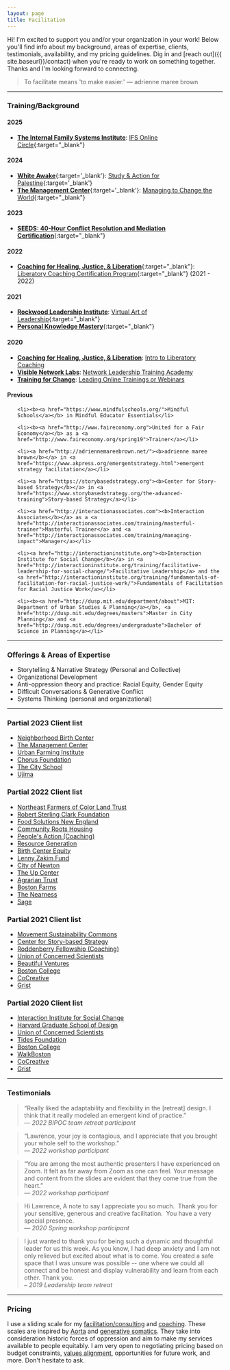 ```yaml
---
layout: page
title: Facilitation
---
```


Hi! I'm excited to support you and/or your organization in your work! Below you'll find info about my background, areas of expertise, clients, testimonials, availability, and my pricing guidelines. Dig in and [reach out]({{ site.baseurl}}/contact) when you're ready to work on something together. Thanks and I'm looking forward to connecting.

>To facilitate means 'to make easier.' — adrienne maree brown

<center><hr></center>



### Training/Background

#### 2025

* [**The Internal Family Systems Institute**](https://ifs-institute.com/online-learning): [IFS Online Circle](https://learn.ifs-institute.com/programs/ifs-online-circle-spring-2025/){:target="_blank"}


#### 2024

* [**White Awake**](https://www.comrades.education/){:target='_blank'}: [Study & Action for Palestine](https://mailchi.mp/whiteawake/palestine-solidarity-summer-2024-online-course){:target='_blank'}
* [**The Management Center**](https://www.managementcenter.org/){:target='_blank'}: [Managing to Change the World](https://www.managementcenter.org/trainings/){:target="_blank"}

#### 2023

* [**SEEDS: 40-Hour Conflict Resolution and Mediation Certification**](https://www.seedscrc.org/mediation-certification){:target="_blank"}

#### 2022

* [**Coaching for Healing, Justice, & Liberation**](https://www.healingjusticeliberation.org/){:target="_blank"}: [Liberatory Coaching Certification Program](https://healingjusticeliberation.org/liberatory-coaching-certification-program){:target="_blank"} (2021 - 2022)


#### 2021

* [**Rockwood Leadership Institute**](https://rockwoodleadership.org/): [Virtual Art of Leadership](https://rockwoodleadership.org/vaol/){:target="_blank"}
* [**Personal Knowledge Mastery**](https://jarche.com/pkm/){:target="_blank"}

#### 2020

* [**Coaching for Healing, Justice, & Liberation**](https://www.healingjusticeliberation.org/): [Intro to Liberatory Coaching](https://www.healingjusticeliberation.org/ilc)
* [**Visible Network Labs**](https://visiblenetworklabs.com/): [Network Leadership Training Academy](https://visiblenetworklabs.com/network-leadership-training-academy/)
* [**Training for Change**](https://www.trainingforchange.org/): [Leading Online Trainings or Webinars](https://www.trainingforchange.org/public_workshops/leading-an-online-training-or-webinar/)

#### Previous

<ul>

    <li><b><a href="https://www.mindfulschools.org/">Mindful Schools</a></b> in Mindful Educator Essentials</li>

    <li><b><a href="http://www.faireconomy.org">United for a Fair Economy</a></b> as a <a href="http://www.faireconomy.org/spring19">Trainer</a></li>
    
    <li><a href="http://adriennemareebrown.net/"><b>adrienne maree brown</b></a> in <a href="https://www.akpress.org/emergentstrategy.html">emergent strategy facilitation</a></li>
    
    <li><a href="https://storybasedstrategy.org"><b>Center for Story-based Strategy</b></a> in <a href="https://www.storybasedstrategy.org/the-advanced-training">Story-based Strategy</a></li>
    
    <li><a href="http://interactionassociates.com"><b>Interaction Associates</b></a> as a <a href="http://interactionassociates.com/training/masterful-trainer">Masterful Trainer</a> and <a href="http://interactionassociates.com/training/managing-impact">Manager</a></li>

    <li><a href="http://interactioninstitute.org"><b>Interaction Institute for Social Change</b></a> in <a href="http://interactioninstitute.org/training/facilitative-leadership-for-social-change/">Facilitative Leadership</a> and the <a href="http://interactioninstitute.org/training/fundamentals-of-facilitation-for-racial-justice-work/">Fundamentals of Facilitation for Racial Justice Work</a></li>
    
    <li><b><a href="http://dusp.mit.edu/department/about">MIT: Department of Urban Studies & Planning</a></b>, <a href="http://dusp.mit.edu/degrees/masters">Master in City Planning</a> and <a href="http://dusp.mit.edu/degrees/undergraduate">Bachelor of Science in Planning</a></li>
</ul>

<center><hr></center>


### Offerings & Areas of Expertise

<ul>
    <li>Storytelling & Narrative Strategy (Personal and Collective)</li>
    <li>Organizational Development</li>
    <li>Anti-oppression theory and practice: Racial Equity, Gender Equity</li>
    <li>Difficult Conversations & Generative Conflict</li>
    <li>Systems Thinking (personal and organizational)</li>

</ul>

<center><hr></center>

### Partial 2023 Client list

<ul>
<li><a href="https://neighborhoodbirthcenter.org/" target="_blank">Neighborhood Birth Center</a></li>
<li><a href="https://managementcenter.org/" target="_blank">The Management Center</a></li>
<li><a href="https://www.urbanfarminginstitute.org/" target="_blank">Urban Farming Institute</a></li>
<li><a href="https://chorusfoundation.org/" target="_blank">Chorus Foundation</a></li>
<li><a href="https://www.thecityschool.org/" target="_blank">The City School</a></li>
<li><a href="https://www.ujimaboston.com/" target="_blank">Ujima</a></li>
</ul> 

### Partial 2022 Client list

<ul>
<li><a href="https://nefoclandtrust.org/" target="_blank">Northeast Farmers of Color Land Trust</a></li>
<li><a href="https://www.rsclark.org/" target="_blank">Robert Sterling Clark Foundation</a></li>
<li><a href="https://foodsolutionsne.org/" target="_blank">Food Solutions New England</a></li>
<li><a href="https://communityrootshousing.org/" target="_blank">Community Roots Housing</a></li>
<li><a href="https://peoplesaction.org/" target="_blank">People's Action (Coaching)</a></li>
<li><a href="https://resourcegeneration.org/" target="_blank">Resource Generation</a></li>
<li><a href="https://birthcenterequity.org/" target="_blank">Birth Center Equity</a></li>
<li><a href="https://thelennyzakimfund.org/" target="_blank">Lenny Zakim Fund</a></li>
<li><a href="https://www.newtonma.gov/" target="_blank">City of Newton</a></li>
<li><a href="https://theupcenter.org/" target="_blank">The Up Center</a></li>
<li><a href="https://www.agrariantrust.org/" target="_blank">Agrarian Trust</a></li>
<li><a href="https://www.bostonfarms.org/" target="_blank">Boston Farms</a></li>
<li><a href="https://www.nearness.coop/" target="_blank">The Nearness</a></li>
<li><a href="https://wearesage.org/" target="_blank">Sage</a></li>

</ul> 

### Partial 2021 Client list

<ul>
<li><a href="https://sustainmovements.org/" target="_blank">Movement Sustainability Commons</a></li>
<li><a href="https://www.storybasedstrategy.org/" target="_blank">Center for Story-based Strategy</a></li>
<li><a href="https://roddenberryfellowship.org/" target="_blank">Roddenberry Fellowship (Coaching)</a></li>
<li><a href="https://ucsusa.org/" target="_blank">Union of Concerned Scientists</a></li>
<li><a href="https://www.beautifulventures.com/" target="_blank">Beautiful Ventures</a></li>
<li><a href="https://www.bc.edu/" target="_blank">Boston College</a></li>
<li><a href="https://www.wearecocreative.com/" target="_blank">CoCreative</a></li>
<li><a href="https://grist.org" target="_blank">Grist</a></li>
</ul> 

### Partial 2020 Client list

<ul>
<li><a href="http://interactioninstitute.org/" target="_blank">Interaction Institute for Social Change</a></li>
<li><a href="https://www.gsd.harvard.edu/" target="_blank">Harvard Graduate School of Design</a></li>
<li><a href="https://ucsusa.org/" target="_blank">Union of Concerned Scientists</a></li>
<li><a href="https://www.tides.org/" target="_blank">Tides Foundation</a></li>
<li><a href="https://www.bc.edu/" target="_blank">Boston College</a></li>
<li><a href="https://walkboston.org" target="_blank">WalkBoston</a></li>
<li><a href="https://www.wearecocreative.com/" target="_blank">CoCreative</a></li>
<li><a href="https://grist.org" target="_blank">Grist</a></li>
</ul>            

    
<center><hr></center>



### Testimonials

> “Really liked the adaptability and flexibility in the [retreat] design. I think that it really modeled an emergent kind of practice.” <br> — _2022 BIPOC team retreat participant_

> “Lawrence, your joy is contagious, and I appreciate that you brought your whole self to the workshop.” <br> — _2022 workshop participant_

> “You are among the most authentic presenters I have experienced on Zoom. It felt as far away from Zoom as one can feel. Your message and content from the slides are evident that they come true from the heart.” <br> — _2022 workshop participant_


> Hi Lawrence,
A note to say I appreciate you so much.  Thank you for your sensitive, generous and creative facilitation.  You have a very special presence. <br> _— 2020 Spring workshop participant_

> I just wanted to thank you for being such a dynamic and thoughtful leader for us this week. As you know, I had deep anxiety and I am not only relieved but excited about what is to come. You created a safe space that I was unsure was possible -- one where we could all connect and be honest and display vulnerability and learn from each other. Thank you.<br>
_– 2019 Leadership team retreat_

<center><hr></center>


### Pricing

I use a sliding scale for my [facilitation/consulting](https://docs.google.com/document/d/1X0WiPZ8srwWC6SZrD9qVsmDTNQ4gW6YWbDw4tammFU8/edit) and [coaching](https://docs.google.com/document/d/1sxujZckhY8eIfNRIc_MlCGRGsrQ9t5slfItcBJCF92w/edit). These scales are inspired by <a href="http://aorta.coop/rates/">Aorta</a> and <a href="https://docs.google.com/document/d/1eiT7EbIf300i_iTJtfzi7aoXUuvSj9hXJVWNG-NRiuo/edit">generative somatics</a>. They take into consideration historic forces of oppression and aim to make my services available to people equitably. I am very open to negotiating pricing based on budget constraints, <a href="http://www.lawrencebarrinerii.com/vision" target="_blank">values alignment</a>, opportunities for future work, and more. Don't hesitate to ask. 